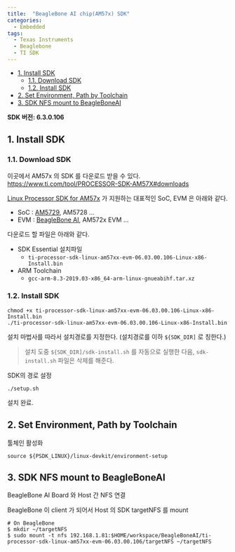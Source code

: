 ```yaml
---
title:  "BeagleBone AI chip(AM57x) SDK"
categories: 
  - Embedded
tags:
  - Texas Instruments
  - Beaglebone
  - TI SDK
---
```


- [1. Install SDK](#1-install-sdk)
  - [1.1. Download SDK](#11-download-sdk)
  - [1.2. Install SDK](#12-install-sdk)
- [2.  Set Environment, Path by Toolchain](#2--set-environment-path-by-toolchain)
- [3. SDK NFS mount to BeagleBoneAI](#3-sdk-nfs-mount-to-beagleboneai)

**SDK 버전: 6.3.0.106**

## 1. Install SDK

### 1.1. Download SDK

이곳에서 AM57x 의 SDK 를 다운로드 받을 수 있다. 
https://www.ti.com/tool/PROCESSOR-SDK-AM57X#downloads

[Linux Processor SDK for AM57x](https://software-dl.ti.com/processor-sdk-linux/esd/AM57X/latest/index_FDS.html) 가 지원하는 대표적인 SoC, EVM 은 아래와 같다.

- SoC : [AM5729](https://www.ti.com/product/AM5729), AM5728 ...
- EVM : [BeagleBone AI](https://www.ti.com/tool/BEAGLE-3P-BBONE-AI), AM572x EVM ...

다운로드 할 파일은 아래와 같다. 

- SDK Essential 설치파일 
  - `ti-processor-sdk-linux-am57xx-evm-06.03.00.106-Linux-x86-Install.bin` 
- ARM Toolchain
  - `gcc-arm-8.3-2019.03-x86_64-arm-linux-gnueabihf.tar.xz`

### 1.2. Install SDK

```
chmod +x ti-processor-sdk-linux-am57xx-evm-06.03.00.106-Linux-x86-Install.bin
./ti-processor-sdk-linux-am57xx-evm-06.03.00.106-Linux-x86-Install.bin
```

설치 마법사를 따라서 설치경로를 지정한다. (설치경로를 이하 `${SDK_DIR]` 로 칭한다.)

> 설치 도중 `${SDK_DIR]/sdk-install.sh` 를 자동으로 실행한 다음, `sdk-install.sh` 파일은 삭제를 해준다. 

SDK의 경로 설정

```
./setup.sh
```

설치 완료.

## 2.  Set Environment, Path by Toolchain

툴체인 활성화

```
source ${PSDK_LINUX}/linux-devkit/environment-setup
```

## 3. SDK NFS mount to BeagleBoneAI

BeagleBone AI Board 와 Host 간 NFS 연결

BeagleBone 이 client 가 되어서 Host 의 SDK targetNFS 를 mount

```
# On BeagleBone
$ mkdir ~/targetNFS
$ sudo mount -t nfs 192.168.1.81:$HOME/workspace/BeagleBoneAI/ti-processor-sdk-linux-am57xx-evm-06.03.00.106/targetNFS ~/targetNFS
```
